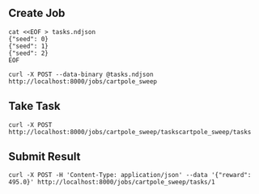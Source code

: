 
## Create Job
```
cat <<EOF > tasks.ndjson                                                          
{"seed": 0}
{"seed": 1}
{"seed": 2}
EOF
```

```
curl -X POST --data-binary @tasks.ndjson http://localhost:8000/jobs/cartpole_sweep
```


## Take Task
```
curl -X POST http://localhost:8000/jobs/cartpole_sweep/taskscartpole_sweep/tasks
```

## Submit Result
```
curl -X POST -H 'Content-Type: application/json' --data '{"reward": 495.0}' http://localhost:8000/jobs/cartpole_sweep/tasks/1
```
